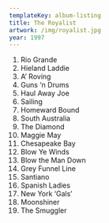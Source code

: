 ```yaml
---
templateKey: album-listing
title: The Royalist
artwork: /img/royalist.jpg
year: 1997
---
```

1. Rio Grande
2. Hieland Laddie
3. A’ Roving
4. Guns ‘n Drums
5. Haul Away Joe
6. Sailing
7. Homeward Bound
8. South Australia
9. The Diamond
10. Maggie May
11. Chesapeake Bay
12. Blow Ye Winds
13. Blow the Man Down
14. Grey Funnel Line
15. Santiano
16. Spanish Ladies
17. New York ‘Gals’
18. Moonshiner
19. The Smuggler
